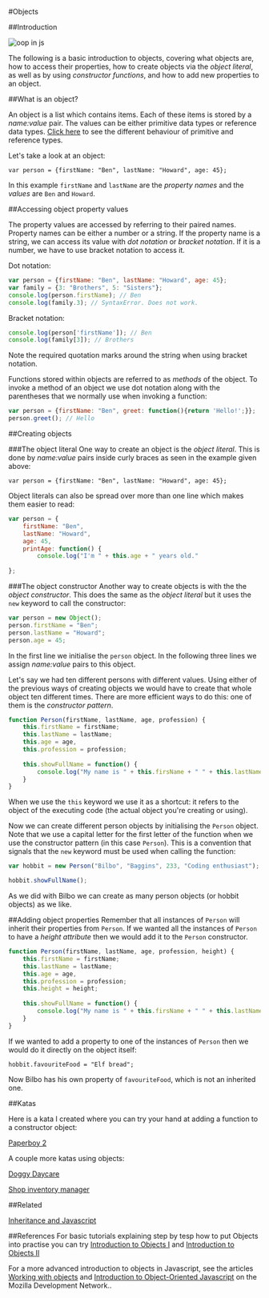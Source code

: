 #Objects


##Introduction

![oop in js](http://www.newthinktank.com/wp-content/uploads/2015/09/Object-Oriented-JavaScript.png)

The following is a basic introduction to objects, covering what objects are, how to access their properties, how to create objects via the *object literal*, as well as by using *constructor functions*, and how to add new properties to an object.

##What is an object?

An object is a list which contains items. Each of these items is stored by a _name:value_ pair. The values can be either primitive data types or reference data types. [Click here](/programmer-skills/mutable-vs-immutable.md) to see the different behaviour of primitive and reference types.



Let's take a look at an object: 

`var person = {firstName: "Ben", lastName: "Howard", age: 45};`

In this example `firstName` and `lastName` are the _property names_ and the _values_ are `Ben` and `Howard`. 

##Accessing object property values

The property values are accessed by referring to their paired names. Property names can be either a number or a string. If the property name is a string, we can access its value with *dot notation* or *bracket notation*. If it is a number, we have to use bracket notation to access it. 

Dot notation:

```javascript
var person = {firstName: "Ben", lastName: "Howard", age: 45};
var family = {3: "Brothers", 5: "Sisters"};
console.log(person.firstName); // Ben
console.log(family.3); // SyntaxError. Does not work.
```
Bracket notation:

```javascript
console.log(person['firstName']); // Ben
console.log(family[3]); // Brothers
```
Note the required quotation marks around the string when using bracket notation.

Functions stored within objects are referred to as *methods* of the object. To invoke a method of an object we use dot notation along with the parentheses that we normally use when invoking a function:

```javascript
var person = {firstName: "Ben", greet: function(){return 'Hello!';}};
person.greet(); // Hello
```


##Creating objects

###The object literal
One way to create an object is the _object literal_. This is done by _name:value_ pairs inside curly braces as seen in the example given above:

`var person = {firstName: "Ben", lastName: "Howard", age: 45};`

Object literals can also be spread over more than one line which makes them easier to read:

```javascript 
var person = {
	firstName: "Ben", 
	lastName: "Howard", 
	age: 45,
	printAge: function() {
		console.log("I'm " + this.age + " years old."
	
};
```

###The object constructor
Another way to create objects is with the the _object constructor_. This does the same as the _object literal_ but it uses the `new` keyword to call the constructor:

```javascript 
var person = new Object();
person.firstName = "Ben"; 
person.lastName = "Howard"; 
person.age = 45;
```

In the first line we initialise the `person` object. In the following three lines we assign _name:value_ pairs to this object.	

Let's say we had ten different persons with different values. Using either of the previous ways of creating objects we would have to create that whole object ten different times. There are more efficient ways to do this: one of them is the _constructor pattern_. 

```javascript
function Person(firstName, lastName, age, profession) {
	this.firstName = firstName;
	this.lastName = lastName;
	this.age = age,
	this.profession = profession;
	
	this.showFullName = function() {
		console.log("My name is " + this.firsName + " " + this.lastName);
	}
}
```

When we use the `this` keyword we use it as a shortcut: it refers to the object of the executing code (the actual object you're creating or using).

Now we can create different person objects by initialising the `Person` object. Note that we use a capital letter for the first letter of the function when we use the constructor pattern (in this case `Person`). This is a convention that signals that the `new` keyword must be used when calling the function:

```javascript
var hobbit = new Person("Bilbo", "Baggins", 233, "Coding enthusiast");

hobbit.showFullName();
```
As we did with Bilbo we can create as many person objects (or hobbit objects) as we like. 

##Adding object properties
Remember that all instances of `Person` will inherit their properties from `Person`. If we wanted all the instances of `Person` to have a _height attribute_ then we would add it to the `Person` constructor. 

```javascript
function Person(firstName, lastName, age, profession, height) {
	this.firstName = firstName;
	this.lastName = lastName;
	this.age = age,
	this.profession = profession;
	this.height = height;
	
	this.showFullName = function() {
		console.log("My name is " + this.firsName + " " + this.lastName);
	}
}
```

If we wanted to add a property to one of the instances of `Person` then we would do it directly on the object itself:

```
hobbit.favouriteFood = "Elf bread";
```

Now Bilbo has his own property of `favouriteFood`, which is not an inherited one.


##Katas

Here is a kata I created where you can try your hand at adding a function to a constructor object:

[Paperboy 2](http://www.codewars.com/kata/56fa467e0ba33b8b1100064a)

A couple more katas using objects:

[Doggy Daycare](http://www.codewars.com/kata/56951add53eccacf44000030)

[Shop inventory manager](http://www.codewars.com/kata/shop-inventory-manager)

##Related

[Inheritance and Javascript](http://codingforeveryone.foundersandcoders.org/JavaScript/inheritance-and-javascript.html)

##References
For basic tutorials explaining step by tesp how to put Objects into practise you can try [Introduction to Objects I](https://www.codecademy.com/en/courses/spencer-sandbox/resume?curriculum_id=506324b3a7dffd00020bf661) and [Introduction to Objects II](https://www.codecademy.com/en/courses/objects-ii/resume?curriculum_id=506324b3a7dffd00020bf661)

For a more advanced introduction to objects in Javascript, see the articles [Working with objects](https://developer.mozilla.org/en-US/docs/Web/JavaScript/Guide/Working_with_Objects) and [Introduction to Object-Oriented Javascript](https://developer.mozilla.org/en-US/docs/Web/JavaScript/Introduction_to_Object-Oriented_JavaScript) on the Mozilla Development Network..
